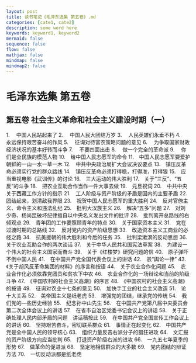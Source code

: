 ```yaml
---
layout: post
title: 读书笔记《毛泽东选集 第五卷》.md
categories: [cate1, cate2]
description: some word here
keywords: keyword1, keyword2
mermaid: false
sequence: false
flow: false
mathjax: false
mindmap: false
mindmap2: false
---
```

# 毛泽东选集 第五卷 

## 第五卷  社会主义革命和社会主义建设时期（一）

1.　 中国人民站起来了
2.　 中国人民大团结万岁
3.　 人民英雄们永垂不朽
4.　 永远保持艰苦奋斗的作风
5.　 征询对待富农策略问题的意见
6.　 为争取国家财政经济状况的基本好转而斗争
7.　 不要四面出击
8.　 做一个完全的革命派
9.　 你们是全民族的模范人物
10.　给中国人民志愿军的命令
11.　中国人民志愿军要爱护朝鲜的一山一水一草一木
12.　中共中央政治局扩大会议决议要点
13.　镇压反革命必须实行党的群众路线
14.　镇压反革命必须打得稳，打得准，打得狠
15.　应当重视电影《武训传》的讨论
16.　三大运动的伟大胜利
17.　关于“三反”、“五反”的斗争
18.　把农业互助合作当作一件大事去做
19.　元旦祝词
20.　中共中央关于西藏工作方针的指示
21.　工人阶级与资产阶级的矛盾是国内的主要矛盾
22.　团结起来，划清敌我界限
23.　祝贺中国人民志愿军的重大胜利
24.　反对官僚主义、命令主义和违法乱纪
25.　批判大汉族主义
26.　解决“五多”问题
27.　对刘少奇、杨尚昆破坏纪律擅自以中央名义发出文件的批评
28.　批判离开总路线的右倾观点
29.　青年团的工作要照顾青年的特点
30.　关于国家资本主义
31.　党在过渡时期的总路线
32.　反对党内的资产阶级思想
33.　改造资本主义工商业的必经之路
34.　抗美援朝的伟大胜利和今后的任务
35.　批判梁漱溟的反动思想
36.　关于农业互助合作的两次谈话
37.　关于中华人民共和国宪法草案
38.　为建设一个伟大的社会主义国家而奋斗
39.　关于《红楼梦》研究问题的信
40.　原子弹吓不倒中国人民
41.　在中国共产党全国代表会议上的讲话
42.　驳“舆论一律”
43.　《关于胡风反革命集团的材料》的序言和按语
44.　关于农业合作化问题
45.　农业合作化必须依靠党团员和贫农下中农
46.　农业合作化的一场辩论和当前的阶级斗争
47.　《中国农村的社会主义高潮》的序言 
48.　《中国农村的社会主义高潮》的按语
49.　征询对农业十七条的意见
50.　加快手工业的社会主义改造
51.　论十大关系
52.　美帝国主义是纸老虎
53.　增强党的团结，继承党的传统
54.　我们党的—些历史经验
55.　纪念孙中山先生
56.　在中国共产党第八届中央委员会第二次全体会议上的讲话
57.　在省市自治区党委书记会议上的讲话 
58.　关于正确处理人民内部矛盾的问题　讲话稿按此
59.　在中国共产党全国宣传工作会议上的讲话
60.　坚持艰苦奋斗，密切联系群众
61.　事情正在起变化
62.　中国共产党是全中国人民的领导核心 
63.　组织力量反击右派分子的猖狂进攻
64.　文汇报的资产阶级方向应当批判
65.　打退资产阶级右派的进攻
66.　一九五七年夏季的形势
67.　做革命的促进派
68.　坚定地相信群众的大多数 
69.　党内团结的辩证方法
70.　一切反动派都是纸老虎 
